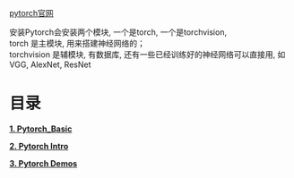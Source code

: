 [pytorch官网](https://pytorch.org/)

安装Pytorch会安装两个模块, 一个是torch, 一个是torchvision, <br>
torch 是主模块, 用来搭建神经网络的；<br>
torchvision 是辅模块, 有数据库, 还有一些已经训练好的神经网络可以直接用, 如VGG, AlexNet, ResNet<br>


# 目录

[**1. Pytorch_Basic**](1_pytorch_basic)

[**2. Pytorch Intro**](2_pytorch_intro)

[**3. Pytorch Demos**](3_pytorch_demos)
